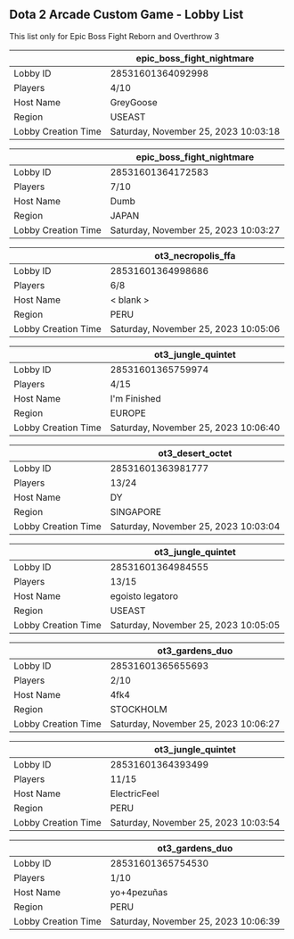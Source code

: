 ## Dota 2 Arcade Custom Game - Lobby List

This list only for Epic Boss Fight Reborn and Overthrow 3

|  | epic_boss_fight_nightmare |
| ------ | ------ |
| Lobby ID | 28531601364092998 |
| Players | 4/10 |
| Host Name | GreyGoose |
| Region | USEAST |
| Lobby Creation Time | Saturday, November 25, 2023 10:03:18 |


|  | epic_boss_fight_nightmare |
| ------ | ------ |
| Lobby ID | 28531601364172583 |
| Players | 7/10 |
| Host Name | Dumb |
| Region | JAPAN |
| Lobby Creation Time | Saturday, November 25, 2023 10:03:27 |


|  | ot3_necropolis_ffa |
| ------ | ------ |
| Lobby ID | 28531601364998686 |
| Players | 6/8 |
| Host Name | < blank > |
| Region | PERU |
| Lobby Creation Time | Saturday, November 25, 2023 10:05:06 |


|  | ot3_jungle_quintet |
| ------ | ------ |
| Lobby ID | 28531601365759974 |
| Players | 4/15 |
| Host Name | I'm Finished |
| Region | EUROPE |
| Lobby Creation Time | Saturday, November 25, 2023 10:06:40 |


|  | ot3_desert_octet |
| ------ | ------ |
| Lobby ID | 28531601363981777 |
| Players | 13/24 |
| Host Name | DY |
| Region | SINGAPORE |
| Lobby Creation Time | Saturday, November 25, 2023 10:03:04 |


|  | ot3_jungle_quintet |
| ------ | ------ |
| Lobby ID | 28531601364984555 |
| Players | 13/15 |
| Host Name | egoisto legatoro |
| Region | USEAST |
| Lobby Creation Time | Saturday, November 25, 2023 10:05:05 |


|  | ot3_gardens_duo |
| ------ | ------ |
| Lobby ID | 28531601365655693 |
| Players | 2/10 |
| Host Name | 4fk4 |
| Region | STOCKHOLM |
| Lobby Creation Time | Saturday, November 25, 2023 10:06:27 |


|  | ot3_jungle_quintet |
| ------ | ------ |
| Lobby ID | 28531601364393499 |
| Players | 11/15 |
| Host Name | ElectricFeel |
| Region | PERU |
| Lobby Creation Time | Saturday, November 25, 2023 10:03:54 |


|  | ot3_gardens_duo |
| ------ | ------ |
| Lobby ID | 28531601365754530 |
| Players | 1/10 |
| Host Name | yo+4pezuñas |
| Region | PERU |
| Lobby Creation Time | Saturday, November 25, 2023 10:06:39 |


